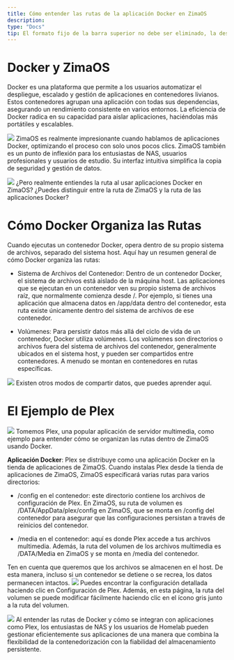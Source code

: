```yaml
---
title: Cómo entender las rutas de la aplicación Docker en ZimaOS
description:
type: "Docs"
tip: El formato fijo de la barra superior no debe ser eliminado, la description es la descripción del artículo; si no se llena, se tomará el primer párrafo del contenido.
---
```

# Docker y ZimaOS
Docker es una plataforma que permite a los usuarios automatizar el despliegue, escalado y gestión de aplicaciones en contenedores livianos. Estos contenedores agrupan una aplicación con todas sus dependencias, asegurando un rendimiento consistente en varios entornos. La eficiencia de Docker radica en su capacidad para aislar aplicaciones, haciéndolas más portátiles y escalables.

![](https://manage.icewhale.io/api/static/docs/1722494286724_image.png)
ZimaOS es realmente impresionante cuando hablamos de aplicaciones Docker, optimizando el proceso con solo unos pocos clics. ZimaOS también es un punto de inflexión para los entusiastas de NAS, usuarios profesionales y usuarios de estudio. Su interfaz intuitiva simplifica la copia de seguridad y gestión de datos.

![](https://manage.icewhale.io/api/static/docs/1722494305565_image.png)
¿Pero realmente entiendes la ruta al usar aplicaciones Docker en ZimaOS? ¿Puedes distinguir entre la ruta de ZimaOS y la ruta de las aplicaciones Docker?

# Cómo Docker Organiza las Rutas
Cuando ejecutas un contenedor Docker, opera dentro de su propio sistema de archivos, separado del sistema host. Aquí hay un resumen general de cómo Docker organiza las rutas:

- Sistema de Archivos del Contenedor: Dentro de un contenedor Docker, el sistema de archivos está aislado de la máquina host. Las aplicaciones que se ejecutan en un contenedor ven su propio sistema de archivos raíz, que normalmente comienza desde /. Por ejemplo, si tienes una aplicación que almacena datos en /app/data dentro del contenedor, esta ruta existe únicamente dentro del sistema de archivos de ese contenedor.

- Volúmenes: Para persistir datos más allá del ciclo de vida de un contenedor, Docker utiliza volúmenes. Los volúmenes son directorios o archivos fuera del sistema de archivos del contenedor, generalmente ubicados en el sistema host, y pueden ser compartidos entre contenedores. A menudo se montan en contenedores en rutas específicas.

![](https://manage.icewhale.io/api/static/docs/1722494354267_image.png)
Existen otros modos de compartir datos, que puedes aprender aquí.

# El Ejemplo de Plex
![](https://manage.icewhale.io/api/static/docs/1722494383898_image.png)
Tomemos Plex, una popular aplicación de servidor multimedia, como ejemplo para entender cómo se organizan las rutas dentro de ZimaOS usando Docker.

**Aplicación Docker**: Plex se distribuye como una aplicación Docker en la tienda de aplicaciones de ZimaOS. Cuando instalas Plex desde la tienda de aplicaciones de ZimaOS, ZimaOS especificará varias rutas para varios directorios:

- /config en el contenedor: este directorio contiene los archivos de configuración de Plex. En ZimaOS, su ruta de volumen es /DATA/AppData/plex/config en ZimaOS, que se monta en /config del contenedor para asegurar que las configuraciones persistan a través de reinicios del contenedor.

- /media en el contenedor: aquí es donde Plex accede a tus archivos multimedia. Además, la ruta del volumen de los archivos multimedia es /DATA/Media en ZimaOS y se monta en /media del contenedor.

Ten en cuenta que queremos que los archivos se almacenen en el host. De esta manera, incluso si un contenedor se detiene o se recrea, los datos permanecen intactos.
![](https://manage.icewhale.io/api/static/docs/1722494441184_image.png)
Puedes encontrar la configuración detallada haciendo clic en Configuración de Plex. Además, en esta página, la ruta del volumen se puede modificar fácilmente haciendo clic en el ícono gris junto a la ruta del volumen.

![](https://manage.icewhale.io/api/static/docs/1722494459333_image.png)
Al entender las rutas de Docker y cómo se integran con aplicaciones como Plex, los entusiastas de NAS y los usuarios de Homelab pueden gestionar eficientemente sus aplicaciones de una manera que combina la flexibilidad de la contenedorización con la fiabilidad del almacenamiento persistente.